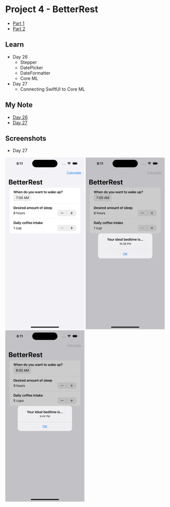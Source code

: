 # **Project 4 - BetterRest**

- [Part 1](https://www.hackingwithswift.com/100/swiftui/26)
- [Part 2](https://www.hackingwithswift.com/100/swiftui/27)


## **Learn**

- Day 26
    - Stepper
    - DatePicker
    - DateFormatter
    - Core ML
- Day 27
    - Connecting SwiftUI to Core ML


## **My Note**

- [Day 26](https://hsiangdev.notion.site/Day-26-Project-4-part-1-100DaysOfSwiftUI-a91b3a99a5d842f3964dc15edc9fe59b?pvs=4)
- [Day 27](https://hsiangdev.notion.site/Day-27-Project-4-part-2-BetterRest-100DaysOfSwiftUI-e2a91ca67b9c415eb7544e45971b8e56?pvs=4)

## Screenshots

- Day 27 
<div>
    <img src="Screenshots/day27-BetterRest_1.png" width="250">
    <img src="Screenshots/day27-BetterRest_2.png" width="250">
    <img src="Screenshots/day27-BetterRest_3.png" width="250">
</div>

